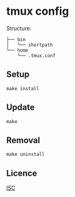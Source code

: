 # tmux config

Structure:
```
├── bin
│   └── shortpath
└── home
    └── .tmux.conf
```

## Setup

```shell
make install
```

## Update

```shell
make
```

## Removal

```shell
make uninstall
```

## Licence
[ISC](https://opensource.org/licenses/ISC)
